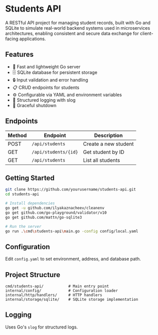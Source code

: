 # Students API

A RESTful API project for managing student records, built with Go and SQLite to simulate real-world backend systems used in microservices architectures, enabling consistent and secure data exchange for client-facing applications.

## Features

- 🚀 Fast and lightweight Go server
- 🗄️ SQLite database for persistent storage
- 🔒 Input validation and error handling
- 📋 CRUD endpoints for students
- ⚙️ Configurable via YAML and environment variables
- 📑 Structured logging with slog
- 🛑 Graceful shutdown

## Endpoints

| Method | Endpoint                | Description                |
|--------|------------------------|----------------------------|
| POST   | `/api/students`        | Create a new student       |
| GET    | `/api/students/{id}`   | Get student by ID          |
| GET    | `/api/students`        | List all students          |

## Getting Started

```bash
git clone https://github.com/yourusername/students-api.git
cd students-api

# Install dependencies
go get -u github.com/ilyakaznacheev/cleanenv
go get github.com/go-playground/validator/v10
go get github.com/mattn/go-sqlite3

# Run the server
go run .\cmd\students-api\main.go -config config/local.yaml
```

## Configuration

Edit `config.yaml` to set environment, address, and database path.

## Project Structure

```
cmd/students-api/           # Main entry point
internal/config/            # Configuration loader
internal/http/handlers/     # HTTP handlers
internal/storage/sqlite/    # SQLite storage implementation
```

## Logging

Uses Go's `slog` for structured logs.

##
